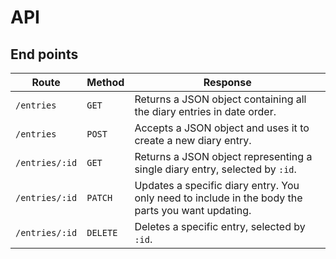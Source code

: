 # API

## End points

| Route | Method | Response |
| --- | --- | --- |
| `/entries` | `GET` | Returns a JSON object containing all the diary entries in date order. |
| `/entries` | `POST` | Accepts a JSON object and uses it to create a new diary entry. |
| `/entries/:id` | `GET` | Returns a JSON object representing a single diary entry, selected by `:id`. |
| `/entries/:id` | `PATCH` | Updates a specific diary entry. You only need to include in the body the parts you want updating.|
| `/entries/:id` | `DELETE` | Deletes a specific entry, selected by `:id`. |
